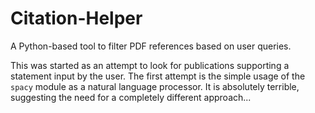 # Citation-Helper
A Python-based tool to filter PDF references based on user queries.

This was started as an attempt to look for publications supporting a statement input by the user. 
The first attempt is the simple usage of the `spacy` module as a natural language processor.
It is absolutely terrible, suggesting the need for a completely different approach...